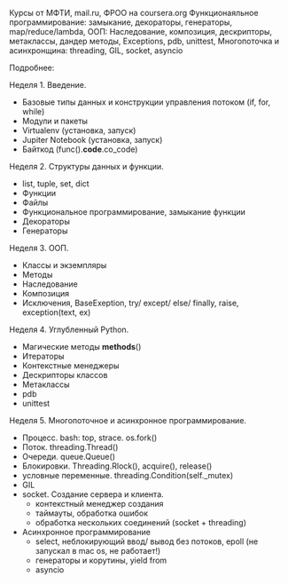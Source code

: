 Курсы от МФТИ, mail.ru, ФРОО на coursera.org
Функционаяльное программирование: замыкание, декораторы, генераторы, map/reduce/lambda,
ООП: Наследование, композиция, дескрипторы, метаклассы, дандер методы,
Exceptions, pdb, unittest,
Многопоточка и асинхронщина: threading, GIL, socket, asyncio

Подробнее:

Неделя 1. Введение.
- Базовые типы данных и конструкции управления потоком (if, for, while)
- Модули и пакеты
- Virtualenv (установка, запуск)
- Jupiter Notebook (установка, запуск)
- Байткод (func().__code__.co_code)

Неделя 2. Структуры данных и функции.
- list, tuple, set, dict
- Функции
- Файлы
- Функциональное программирование, замыкание функции
- Декораторы
- Генераторы

Неделя 3. ООП.
- Классы и экземпляры
- Методы
- Наследование
- Композиция
- Исключения, BaseExeption, try/ except/ else/ finally, raise, exception(text, ex)

Неделя 4. Углубленный Python.
- Магические методы __methods__()
- Итераторы
- Контекстные менеджеры
- Дескрипторы классов
- Метаклассы
- pdb
- unittest

Неделя 5. Многопоточное и асинхронное программирование.
- Процесс. bash: top, strace. os.fork()
- Поток. threading.Thread()
- Очереди. queue.Queue()
- Блокировки. Threading.Rlock(), acquire(), release()
- условные переменные. threading.Condition(self._mutex)
- GIL
- socket. Создание сервера и клиента.
	- контекстный менеджер создания
	- таймауты, обработка ошибок
	- обработка нескольких соединений (socket + threading)
- Асинхронное программирование
	- select, неблокирующий ввод/ вывод без потоков, epoll (не запускал в mac os, не работает!)
	- генераторы и корутины, yield from
	- asyncio

